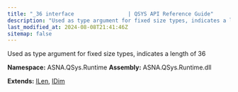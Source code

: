 ```yaml
---
title: "_36 interface                 | QSYS API Reference Guide"
description: "Used as type argument for fixed size types, indicates a length of 36  "
last_modified_at: 2024-08-08T21:41:46Z
sitemap: false
---
```


Used as type argument for fixed size types, indicates a length of 36 

**Namespace:** ASNA.QSys.Runtime
**Assembly:** ASNA.QSys.Runtime.dll

**Extends:** [ILen](/reference/runtime/qsys-runtime/i-len.html), [IDim](/reference/runtime/qsys-runtime/i-dim.html)
<br>
<br>
